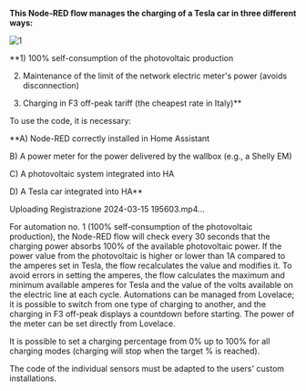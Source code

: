**This Node-RED flow manages the charging of a Tesla car in three different ways:**

![1](https://github.com/MicheleMercuri/mickmmm/assets/97225788/99d5eae7-b79f-4f46-8f51-629926b513e9)

**1) 100% self-consumption of the photovoltaic production

2) Maintenance of the limit of the network electric meter's power (avoids disconnection)

3) Charging in F3 off-peak tariff (the cheapest rate in Italy)**

To use the code, it is necessary:

**A) Node-RED correctly installed in Home Assistant

B) A power meter for the power delivered by the wallbox (e.g., a Shelly EM)

C) A photovoltaic system integrated into HA

D) A Tesla car integrated into HA**


Uploading Registrazione 2024-03-15 195603.mp4…


For automation no. 1 (100% self-consumption of the photovoltaic production), the Node-RED flow will check every 30 seconds that the charging power absorbs 100% of the available photovoltaic power. If the power value from the photovoltaic is higher or lower than 1A compared to the amperes set in Tesla, the flow recalculates the value and modifies it. To avoid errors in setting the amperes, the flow calculates the maximum and minimum available amperes for Tesla and the value of the volts available on the electric line at each cycle.
Automations can be managed from Lovelace; it is possible to switch from one type of charging to another, and the charging in F3 off-peak displays a countdown before starting.
The power of the meter can be set directly from Lovelace.

It is possible to set a charging percentage from 0% up to 100% for all charging modes (charging will stop when the target % is reached).

The code of the individual sensors must be adapted to the users' custom installations.
